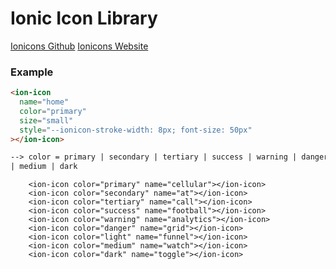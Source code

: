 # Ionic Icon Library

[Ionicons Github](https://github.com/ionic-team/ionicons)
[Ionicons Website](https://ionic.io/ionicons)

### Example

```html
<ion-icon
  name="home"
  color="primary"
  size="small"
  style="--ionicon-stroke-width: 8px; font-size: 50px"
></ion-icon>

--> color = primary | secondary | tertiary | success | warning | danger | light
| medium | dark
```

````
    <ion-icon color="primary" name="cellular"></ion-icon>
    <ion-icon color="secondary" name="at"></ion-icon>
    <ion-icon color="tertiary" name="call"></ion-icon>
    <ion-icon color="success" name="football"></ion-icon>
    <ion-icon color="warning" name="analytics"></ion-icon>
    <ion-icon color="danger" name="grid"></ion-icon>
    <ion-icon color="light" name="funnel"></ion-icon>
    <ion-icon color="medium" name="watch"></ion-icon>
    <ion-icon color="dark" name="toggle"></ion-icon>
````
